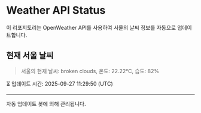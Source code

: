 
# Weather API Status

이 리포지토리는 OpenWeather API를 사용하여 서울의 날씨 정보를 자동으로 업데이트합니다.

## 현재 서울 날씨
> 서울의 현재 날씨: broken clouds, 온도: 22.22°C, 습도: 82%

⏳ 업데이트 시간: 2025-09-27 11:29:50 (UTC)

---
자동 업데이트 봇에 의해 관리됩니다.
